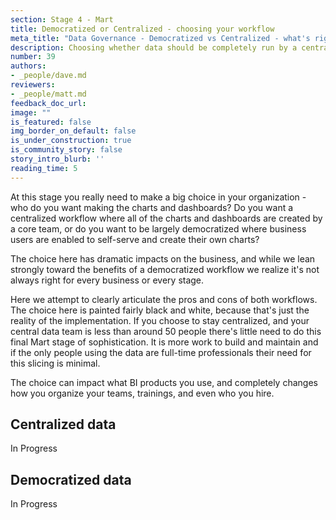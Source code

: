 ```yaml
---
section: Stage 4 - Mart
title: Democratized or Centralized - choosing your workflow
meta_title: "Data Governance - Democratized vs Centralized - what's right for you?"
description: Choosing whether data should be completely run by a centralized team, or efforts should be made into enable others in the organization to work with data is a big choice for companies, with great consequences on both sides.
number: 39
authors:
- _people/dave.md
reviewers:
- _people/matt.md
feedback_doc_url:
image: ""
is_featured: false
img_border_on_default: false
is_under_construction: true
is_community_story: false
story_intro_blurb: ''
reading_time: 5
---
```


At this stage you really need to make a big choice in your organization - who do you want making the charts and dashboards?  Do you want a centralized workflow where all of the charts and dashboards are created by a core team, or do you want to be largely democratized where business users are enabled to self-serve and create their own charts?

The choice here has dramatic impacts on the business, and while we lean strongly toward the benefits of a democratized workflow we realize it's not always right for every business or every stage.

Here we attempt to clearly articulate the pros and cons of both workflows.  The choice here is painted fairly black and white, because that's just the reality of the implementation.  If you choose to stay centralized, and your central data team is less than around 50 people there's little need to do this final Mart stage of sophistication.  It is more work to build and maintain and if the only people using the data are full-time professionals their need for this slicing is minimal.

The choice can impact what BI products you use, and completely changes how you organize your teams, trainings, and even who you hire.

## Centralized data

In Progress

## Democratized data

In Progress
